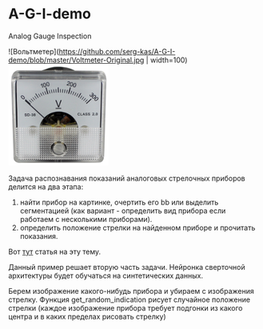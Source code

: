 # A-G-I-demo

Analog Gauge Inspection

![Вольтметер](https://github.com/serg-kas/A-G-I-demo/blob/master/Voltmeter-Original.jpg | width=100)
<img src="Voltmeter-Original.jpg" alt="VVV" width="200"/>

Задача распознавания показаний аналоговых стрелочных приборов делится на два этапа:
1. найти прибор на картинке, очертить его bb или выделить сегментацией
(как вариант - определить вид прибора если работаем с несколькими приборами).
2. определить положение стрелки на найденном приборе и прочитать показания.

Вот [тут](https://indatalabs.com/blog/ai-inspection) статья на эту тему.

Данный пример решает вторую часть задачи.
Нейронка сверточной архитектуры будет обучаться на синтетических данных. 

Берем изображение какого-нибудь прибора и убираем с изображения стрелку.
Функция get_random_indication рисует случайное положение стрелки
(каждое изображение прибора требует подгонки из какого центра и в каких пределах рисовать стрелку)
